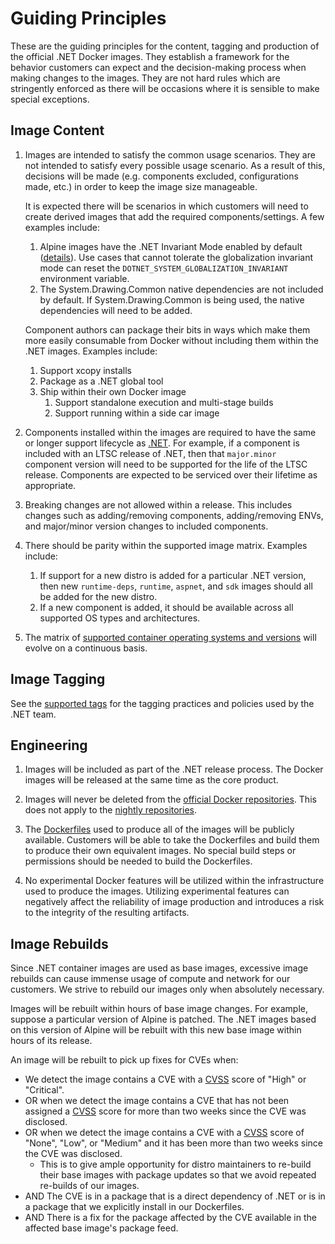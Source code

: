 # Guiding Principles

These are the guiding principles for the content, tagging and production of the official .NET Docker images. They establish a framework for the behavior customers can expect and the decision-making process when making changes to the images. They are not hard rules which are stringently enforced as there will be occasions where it is sensible to make special exceptions.

## Image Content

1. Images are intended to satisfy the common usage scenarios. They are not intended to satisfy every possible usage scenario. As a result of this, decisions will be made (e.g. components excluded, configurations made, etc.) in order to keep the image size manageable.

    It is expected there will be scenarios in which customers will need to create derived images that add the required components/settings. A few examples include:

    1. Alpine images have the .NET Invariant Mode enabled by default ([details](https://github.com/dotnet/dotnet-docker/issues/371)). Use cases that cannot tolerate the globalization invariant mode can reset the `DOTNET_SYSTEM_GLOBALIZATION_INVARIANT` environment variable.
    1. The System.Drawing.Common native dependencies are not included by default. If System.Drawing.Common is being used, the native dependencies will need to be added.

    Component authors can package their bits in ways which make them more easily consumable from Docker without including them within the .NET images. Examples include:

    1. Support xcopy installs
    1. Package as a .NET global tool
    1. Ship within their own Docker image
        1. Support standalone execution and multi-stage builds
        1. Support running within a side car image

1. Components installed within the images are required to have the same or longer support lifecycle as [.NET](https://dotnet.microsoft.com/platform/support/policy/dotnet-core). For example, if a component is included with an LTSC release of .NET, then that `major.minor` component version will need to be supported for the life of the LTSC release. Components are expected to be serviced over their lifetime as appropriate.

1. Breaking changes are not allowed within a release. This includes changes such as adding/removing components, adding/removing ENVs, and major/minor version changes to included components.

1. There should be parity within the supported image matrix. Examples include:
    1. If support for a new distro is added for a particular .NET version, then new `runtime-deps`, `runtime`, `aspnet`, and `sdk` images should all be added for the new distro.
    1. If a new component is added, it should be available across all supported OS types and architectures.

1. The matrix of [supported container operating systems and versions](supported-platforms.md) will evolve on a continuous basis.

## Image Tagging

See the [supported tags](supported-tags.md) for the tagging practices and policies used by the .NET team.

## Engineering

1. Images will be included as part of the .NET release process. The Docker images will be released at the same time as the core product.

1. Images will never be deleted from the [official Docker repositories](https://hub.docker.com/_/microsoft-dotnet/). This does not apply to the [nightly repositories](https://github.com/dotnet/dotnet-docker/blob/nightly/README.md).

1. The [Dockerfiles](https://github.com/dotnet/dotnet-docker/search?q=filename%3ADockerfile) used to produce all of the images will be publicly available. Customers will be able to take the Dockerfiles and build them to produce their own equivalent images. No special build steps or permissions should be needed to build the Dockerfiles.

1. No experimental Docker features will be utilized within the infrastructure used to produce the images. Utilizing experimental features can negatively affect the reliability of image production and introduces a risk to the integrity of the resulting artifacts.

## Image Rebuilds

Since .NET container images are used as base images, excessive image rebuilds can cause immense usage of compute and network for our customers. We strive to rebuild our images only when absolutely necessary.

Images will be rebuilt within hours of base image changes. For example, suppose a particular version of Alpine is patched. The .NET images based on this version of Alpine will be rebuilt with this new base image within hours of its release.

An image will be rebuilt to pick up fixes for CVEs when:

- We detect the image contains a CVE with a [CVSS](https://nvd.nist.gov/vuln-metrics/cvss) score of "High" or "Critical".
- OR when we detect the image contains a CVE that has not been assigned a [CVSS](https://nvd.nist.gov/vuln-metrics/cvss) score for more than two weeks since the CVE was disclosed.
- OR when we detect the image contains a CVE with a [CVSS](https://nvd.nist.gov/vuln-metrics/cvss) score of "None", "Low", or "Medium" and it has been more than two weeks since the CVE was disclosed.
    - This is to give ample opportunity for distro maintainers to re-build their base images with package updates so that we avoid repeated re-builds of our images.
- AND The CVE is in a package that is a direct dependency of .NET or is in a package that we explicitly install in our Dockerfiles.
- AND There is a fix for the package affected by the CVE available in the affected base image's package feed.
